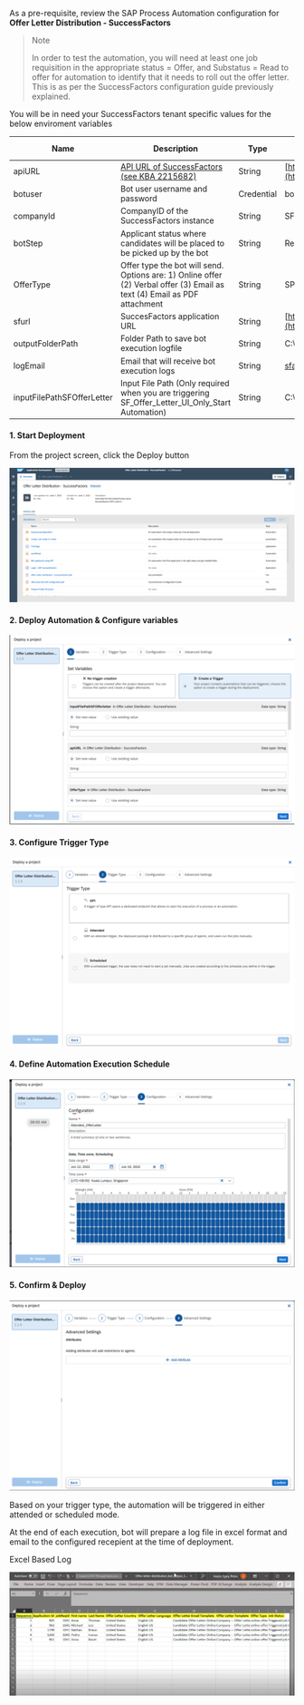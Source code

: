 As a pre-requisite, review the SAP Process Automation configuration for  **Offer Letter Distribution - SuccessFactors**

>Note
>
> In order to test the automation, you will need at least one job requisition in the appropriate status = Offer, and Substatus = Read to offer for automation to identify that it needs to roll out the offer letter. This is as per the SuccessFactors configuration guide previously explained.

You will be in need your SuccessFactors tenant specific values for the below enviroment variables 

Name | Description | Type | Sample | is it Mandatory?
------------ | ------------ | ------------ | ------------| ------------
apiURL| [API URL of SuccessFactors (see KBA 2215682)](https://userapps.support.sap.com/sap/support/knowledge/en/2215682) |String | [https://apisalesdemo4.successfactors.com:443/odata/v2](https://apisalesdemo4.successfactors.com/odata/v2)| Required
botuser| Bot user username and password |Credential | botuser/password| Required
companyId| CompanyID of the SuccessFactors instance |String | SFTenantName| Required
botStep| Applicant status where candidates will be placed to be picked up by the bot |String | Request Offer Letter| Required
OfferType| Offer type the bot will send. Options are: 1) Online offer (2) Verbal offer (3) Email as text (4) Email as PDF attachment |String | SPA Automation added prescreen questions| Required
sfurl| SuccesFactors application URL |String | [https://salesdemo4.successfactors.com/](https://salesdemo4.successfactors.com/)| Required
outputFolderPath| Folder Path to save bot execution logfile |String | C:\Temp| Optional
logEmail| Email that will receive bot execution logs |String | [sfadminEmail@bestRunSAP.com](mailto:sfadminEmail@bestRunSAP.com)| Optional
inputFilePathSFOfferLetter| Input File Path (Only required when you are triggering SF_Offer_Letter_UI_Only_Start Automation) |String | C:\Temp\Input| Optional
#### 1. Start Deployment

From the project screen, click the Deploy button

![!](../99_Images/OfferLetterProjectOverview.png)

#### 2. Deploy Automation & Configure variables
![!](../99_Images/DeployOfferLetterAutomation.png)


#### 3. Configure Trigger Type
![!](../99_Images/OfferLetterTriggerTab.png)

#### 4. Define Automation Execution Schedule

![!](../99_Images/OfferLetterConfigurationTab.png)

#### 5.  Confirm & Deploy
![!](../99_Images/OfferLetterDeployAdvancedTab.png)

Based on your trigger type, the automation will be triggered in either attended or scheduled mode.

At the end of each execution, bot will prepare a log file in excel format and email to the configured recepient at the time of deployment.

Excel Based Log

![!](../99_Images/ExcelLog.png)

